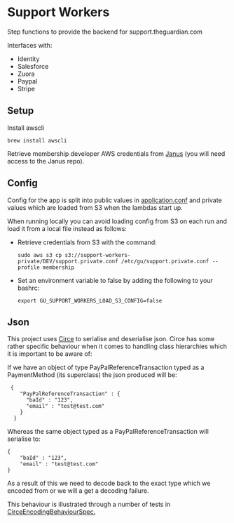Support Workers
===============

Step functions to provide the backend for support.theguardian.com

Interfaces with:

* Identity
* Salesforce
* Zuora
* Paypal
* Stripe

## Setup

Install awscli
```
brew install awscli
```

Retrieve membership developer AWS credentials from [Janus](https://github.com/guardian/janus) (you will need access to the Janus repo).



## Config
Config for the app is split into public values in [application.conf](common/src/main/resources/application.conf)
and private values which are loaded from S3 when the lambdas start up. 

When running locally you can avoid loading config from S3 on each run and load it from a local file instead as follows:

* Retrieve credentials from S3 with the command:

    `sudo aws s3 cp s3://support-workers-private/DEV/support.private.conf /etc/gu/support.private.conf --profile membership`

* Set an environment variable to false by adding the following to your bashrc:

    `export GU_SUPPORT_WORKERS_LOAD_S3_CONFIG=false`
    
    
## Json 
This project uses [Circe](https://github.com/circe/circe) to serialise and deserialise json. 
Circe has some rather specific behaviour when it comes to handling class hierarchies which it is important to be aware of:

If we have an object of type PayPalReferenceTransaction typed as a PaymentMethod (its superclass) the json produced will be:
     
     {
        "PayPalReferenceTransaction" : {
          "baId" : "123",
          "email" : "test@test.com"
        }
      }

Whereas the same object typed as a PayPalReferenceTransaction will serialise to:

    {
        "baId" : "123",
        "email" : "test@test.com"
    }
    
As a result of this we need to decode back to the exact type which we encoded from or we will a get a decoding failure.

This behaviour is illustrated through a number of tests in [CirceEncodingBehaviourSpec.](/monthly-contributions/src/test/scala/com/gu/support/workers/CirceEncodingBehaviourSpec.scala) 
